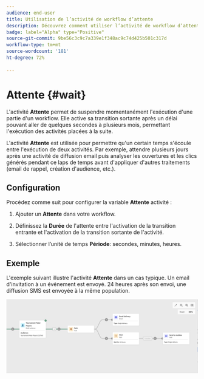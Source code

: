 ```yaml
---
audience: end-user
title: Utilisation de l’activité de workflow d’attente
description: Découvrez comment utiliser l’activité de workflow d’attente
badge: label="Alpha" type="Positive"
source-git-commit: 9be56c3c9c7a339e1f348ac9c74d425b501c317d
workflow-type: tm+mt
source-wordcount: '181'
ht-degree: 72%

---
```



# Attente {#wait}

L&#39;activité **Attente** permet de suspendre momentanément l&#39;exécution d&#39;une partie d&#39;un workflow. Elle active sa transition sortante après un délai pouvant aller de quelques secondes à plusieurs mois, permettant l&#39;exécution des activités placées à la suite.

L&#39;activité **Attente** est utilisée pour permettre qu&#39;un certain temps s&#39;écoule entre l&#39;exécution de deux activités. Par exemple, attendre plusieurs jours après une activité de diffusion email puis analyser les ouvertures et les clics générés pendant ce laps de temps avant d&#39;appliquer d&#39;autres traitements (email de rappel, création d&#39;audience, etc.).

## Configuration 

Procédez comme suit pour configurer la variable **Attente** activité :

1. Ajouter un **Attente** dans votre workflow.

1. Définissez la **Durée** de l&#39;attente entre l&#39;activation de la transition entrante et l&#39;activation de la transition sortante de l&#39;activité.

1. Sélectionner l’unité de temps **Période**: secondes, minutes, heures.

## Exemple

L&#39;exemple suivant illustre l&#39;activité **Attente** dans un cas typique. Un email d&#39;invitation à un événement est envoyé. 24 heures après son envoi, une diffusion SMS est envoyée à la même population.

![](../assets/workflow-wait-example.png)
